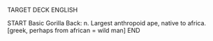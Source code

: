 TARGET DECK
ENGLISH

START
Basic
Gorilla
Back: n. Largest anthropoid ape, native to africa. [greek, perhaps from african = wild man]
END
